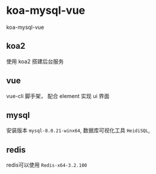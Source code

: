 # koa-mysql-vue
koa-mysql-vue

## koa2
使用 koa2 搭建后台服务

## vue
vue-cli 脚手架， 配合 element 实现 ui 界面

## mysql
安装版本 `mysql-8.0.21-winx64`, 数据库可视化工具 `HeidiSQL`, 

## redis
redis可以使用 `Redis-x64-3.2.100` 